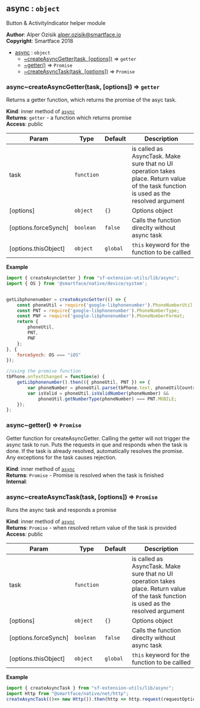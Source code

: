 <a name="module_async"></a>

## async : <code>object</code>
Button & ActivityIndicator helper module

**Author**: Alper Ozisik <alper.ozisik@smartface.io>  
**Copyright**: Smartface 2018  

* [async](#module_async) : <code>object</code>
    * [~createAsyncGetter(task, [options])](#module_async..createAsyncGetter) ⇒ <code>getter</code>
    * [~getter()](#module_async..getter) ⇒ <code>Promise</code>
    * [~createAsyncTask(task, [options])](#module_async..createAsyncTask) ⇒ <code>Promise</code>

<a name="module_async..createAsyncGetter"></a>

### async~createAsyncGetter(task, [options]) ⇒ <code>getter</code>
Returns a getter function, which returns the promise of the asyc task.

**Kind**: inner method of [<code>async</code>](#module_async)  
**Returns**: <code>getter</code> - a function which returns promise  
**Access**: public  

| Param | Type | Default | Description |
| --- | --- | --- | --- |
| task | <code>function</code> |  | is called as AsyncTask. Make sure that no UI operation takes place. Return value of the task function is used as the resolved argument |
| [options] | <code>object</code> | <code>{}</code> | Options object |
| [options.forceSynch] | <code>boolean</code> | <code>false</code> | Calls the function direclty without async task |
| [options.thisObject] | <code>object</code> | <code>global</code> | `this` keyword for the function to be callled |

**Example**  
```js
import { createAsyncGetter } from "sf-extension-utils/lib/async";
import { OS } from '@smartface/native/device/system';


getLibphonenumber = createAsyncGetter(() => {
    const phoneUtil = require('google-libphonenumber').PhoneNumberUtil.getInstance();
    const PNT = require('google-libphonenumber').PhoneNumberType;
    const PNF = require('google-libphonenumber').PhoneNumberFormat;
    return {
        phoneUtil,
        PNT,
        PNF
    };
}, {
    forceSynch: OS === "iOS"
});

//using the promise function
tbPhone.onTextChanged = function(e) {
    getLibphonenumber().then(({ phoneUtil, PNT }) => {
        var phoneNumber = phoneUtil.parse(tbPhone.text, phoneUtilCountryCode);
        var isValid = phoneUtil.isValidNumber(phoneNumber) &&
            phoneUtil.getNumberType(phoneNumber) === PNT.MOBILE;
    });
};
```
<a name="module_async..getter"></a>

### async~getter() ⇒ <code>Promise</code>
Getter function for createAsyncGetter. Calling the getter will not trigger the async task to run. Puts the requests in que and responds when the task is done. If the task is already resolved, automatically resolves the promise. Any exceptions for the task causes rejection.

**Kind**: inner method of [<code>async</code>](#module_async)  
**Returns**: <code>Promise</code> - Promise is resolved when the task is finished  
**Internal**:   
<a name="module_async..createAsyncTask"></a>

### async~createAsyncTask(task, [options]) ⇒ <code>Promise</code>
Runs the async task and responds a promise

**Kind**: inner method of [<code>async</code>](#module_async)  
**Returns**: <code>Promise</code> - when resolved return value of the task is provided  
**Access**: public  

| Param | Type | Default | Description |
| --- | --- | --- | --- |
| task | <code>function</code> |  | is called as AsyncTask. Make sure that no UI operation takes place. Return value of the task function is used as the resolved argument |
| [options] | <code>object</code> | <code>{}</code> | Options object |
| [options.forceSynch] | <code>boolean</code> | <code>false</code> | Calls the function direclty without async task |
| [options.thisObject] | <code>object</code> | <code>global</code> | `this` keyword for the function to be callled |

**Example**  
```js
import { createAsyncTask } from "sf-extension-utils/lib/async";
import Http from "@smartface/native/net/http";
createAsyncTask(()=> new Http()).then(http => http.request(requestOptions));
```

